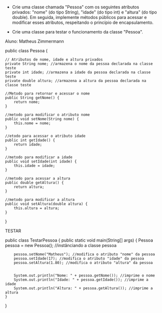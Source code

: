 
- Crie uma classe chamada "Pessoa" com os seguintes atributos privados: "nome" (do tipo String), "idade" (do tipo int) e "altura" (do tipo double). Em seguida, implemente métodos públicos para acessar e modificar esses atributos, respeitando o princípio de encapsulamento.


- Crie uma classe para testar o funcionamento da classe "Pessoa".

Aluno: Matheus Zimmermann

public class Pessoa {

    // Atributos de nome, idade e altura privados
    private String nome; //armazena o nome da pessoa declarada na classe teste
    private int idade; //armazena a idade da pessoa declarada na classe teste
    private double altura; //armazena a altura da pessoa declarada na classe teste
    
    //Metodo para retornar e acessar o nome
    public String getNome() {
        return nome;
    }
    
    //metodo para modificar o atributo nome
    public void setNome(String nome) {
        this.nome = nome;
    }
    
    //etodo para acessar o atributo idade
    public int getIdade() {
        return idade;
    }
    
    //metodo para modificar a idade
    public void setIdade(int idade) {
        this.idade = idade;
    }
    
    //metodo para acessar a altura
    public double getAltura() {
        return altura;
    }
    
    //metodo para modificar a altura
    public void setAltura(double altura) {
        this.altura = altura;
    }
}

TESTAR

public class TestarPessoa { 
    public static void main(String[] args) {
        Pessoa pessoa = new Pessoa(); //instânciando a classe pessoa
        
        pessoa.setNome("Matheus"); //modifica o atributo "nome" da pessoa
        pessoa.setIdade(17); //modifica o atributo "idade" da pessoa
        pessoa.setAltura(1.80); //modifica o atributo "altura" da pessoa
        
        
        System.out.println("Nome: " + pessoa.getNome()); //imprime o nome
        System.out.println("Idade: " + pessoa.getIdade()); //imprime a idade
        System.out.println("Altura: " + pessoa.getAltura()); //imprime a altura
    }
}
